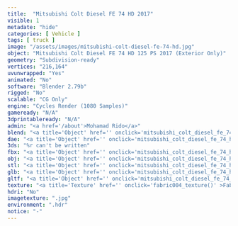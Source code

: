 ```yaml
---
title:  "Mitsubishi Colt Diesel FE 74 HD 2017"
visible: 1
metadate: "hide"
categories: [ Vehicle ]
tags: [ truck ]
image: "/assets/images/mitsubishi-colt-diesel-fe-74-hd.jpg"
object: "Mitsubishi Colt Diesel FE 74 HD 125 PS 2017 (Exterior Only)"
geometry: "Subdivision-ready"
vertices: "216,164"
uvunwrapped: "Yes"
animated: "No"
software: "Blender 2.79b"
rigged: "No"
scalable: "CG Only"
engine: "Cycles Render (1080 Samples)"
gameready: "N/A"
3dprintableready: "N/A"
admin: "<a href='/about'>Mohamad Rido</a>"
blend: "<a title='Object' href='' onclick='mitsubishi_colt_diesel_fe_74_hd_blend()' >.zip 11.4 MB</a>"
dae: "<a title='Object' href='' onclick='mitsubishi_colt_diesel_fe_74_hd_dae()' >.zip 6.3 MB</a>"
3ds: "%r can't be written"
fbx: "<a title='Object' href='' onclick='mitsubishi_colt_diesel_fe_74_hd_fbx()' >.zip 9.1 MB</a>"
obj: "<a title='Object' href='' onclick='mitsubishi_colt_diesel_fe_74_hd_obj()' >.zip 5.7 MB</a>"
stl: "<a title='Object' href='' onclick='mitsubishi_colt_diesel_fe_74_hd_stl()' >.zip 8.6 MB</a>"
glb: "<a title='Object' href='' onclick='mitsubishi_colt_diesel_fe_74_hd_glb()' >.zip 11.9 MB</a>"
gltf: "<a title='Object' href='' onclick='mitsubishi_colt_diesel_fe_74_hd_gltf()' >.zip 12.8 MB</a>"
texture: "<a title='Texture' href='' onclick='fabric004_texture()' >Fabric004</a>"
hdri: "No"
imagetexture: ".jpg"
environment: ".hdr"
notice: "-"
---
```

